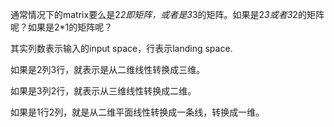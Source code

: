 通常情况下的matrix要么是2*2即矩阵，或者是3*3的矩阵。如果是2*3或者3*2的矩阵呢？如果是2*1的矩阵呢？

其实列数表示输入的input space，行表示landing space.

如果是2列3行，就表示是从二维线性转换成三维。

如果是3列2行，就表示从三维线性转换成二维。

如果是1行2列，就是从二维平面线性转换成一条线，转换成一维。